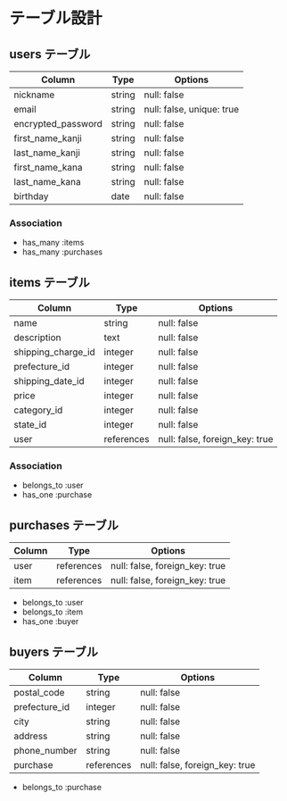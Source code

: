 # テーブル設計

## users テーブル

| Column           | Type   | Options     |
| ---------------- | ------ | ----------- |
| nickname         | string | null: false |
| email            | string | null: false, unique: true |
| encrypted_password | string | null: false |
| first_name_kanji | string | null: false |
| last_name_kanji  | string | null: false |
| first_name_kana  | string | null: false |
| last_name_kana   | string | null: false |
| birthday         | date   | null: false |

### Association

- has_many :items
- has_many :purchases

## items テーブル

| Column             | Type       | Options     |
| ------------------ | ---------- | ----------- |
| name               | string     | null: false |
| description        | text       | null: false |
| shipping_charge_id | integer    | null: false |
| prefecture_id      | integer    | null: false |
| shipping_date_id   | integer    | null: false |
| price              | integer    | null: false |
| category_id        | integer    | null: false |
| state_id           | integer    | null: false |
| user               | references | null: false, foreign_key: true |

### Association

- belongs_to :user
- has_one :purchase

## purchases テーブル

| Column           | Type       | Options     |
| ---------------- | ---------- | ----------- |
| user             | references | null: false, foreign_key: true |
| item             | references | null: false, foreign_key: true |

- belongs_to :user
- belongs_to :item
- has_one :buyer

## buyers テーブル

| Column           | Type       | Options     |
| ---------------- | ---------- | ----------- |
| postal_code      | string     | null: false |
| prefecture_id    | integer    | null: false |
| city             | string     | null: false |
| address          | string     | null: false |
| phone_number     | string     | null: false |
| purchase         | references | null: false, foreign_key: true |

- belongs_to :purchase
